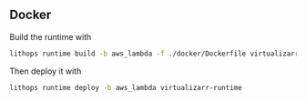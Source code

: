 ## Docker
Build the runtime with

```bash
lithops runtime build -b aws_lambda -f ./docker/Dockerfile virtualizarr-runtime
```

Then deploy it with

```bash
lithops runtime deploy -b aws_lambda virtualizarr-runtime
```
